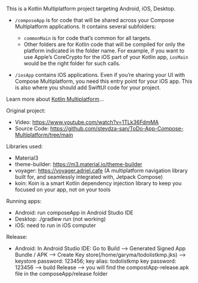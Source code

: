This is a Kotlin Multiplatform project targeting Android, iOS, Desktop.

* `/composeApp` is for code that will be shared across your Compose Multiplatform applications.
  It contains several subfolders:
  - `commonMain` is for code that’s common for all targets.
  - Other folders are for Kotlin code that will be compiled for only the platform indicated in the folder name.
    For example, if you want to use Apple’s CoreCrypto for the iOS part of your Kotlin app,
    `iosMain` would be the right folder for such calls.

* `/iosApp` contains iOS applications. Even if you’re sharing your UI with Compose Multiplatform, 
  you need this entry point for your iOS app. This is also where you should add SwiftUI code for your project.


Learn more about [Kotlin Multiplatform](https://www.jetbrains.com/help/kotlin-multiplatform-dev/get-started.html)…

Original project: 
 - Video: https://www.youtube.com/watch?v=1TLk36FdmMA
 - Source Code: https://github.com/stevdza-san/ToDo-App-Compose-Multiplatform/tree/main

Libraries used:
 - Material3
 - theme-builder: https://m3.material.io/theme-builder
 - voyager: https://voyager.adriel.cafe (A multiplatform navigation library built for, and seamlessly integrated with, Jetpack Compose)
 - koin: Koin is a smart Kotlin dependency injection library to keep you focused on your app, not on your tools

Running apps:
 - Android: run composeApp in Android Studio IDE
 - Desktop: ./gradlew run (not working)
 - iOS: need to run in iOS computer

Release:
 - Android: In Android Studio IDE: 
    Go to Build
      --> Generated Signed App Bundle / APK 
      --> Create Key store(/home/garyma/todolistkmp.jks)
      --> keystore password: 123456; key alias: todolistkmp key password: 123456
      --> build Release
      --> you will find the compostApp-release.apk file in the composeApp/release folder